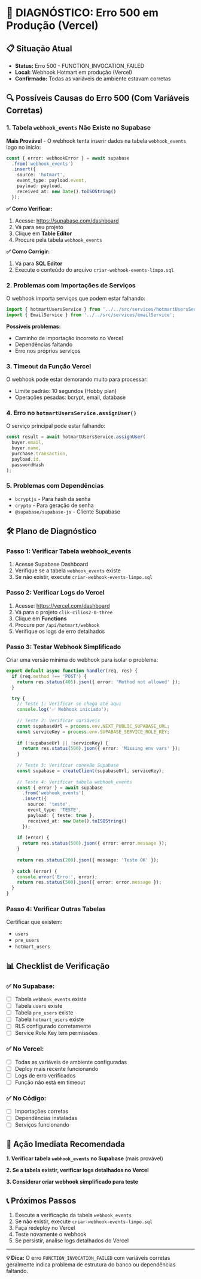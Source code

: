 # 🚨 DIAGNÓSTICO: Erro 500 em Produção (Vercel)

## 📋 Situação Atual

- **Status:** Erro 500 - FUNCTION_INVOCATION_FAILED
- **Local:** Webhook Hotmart em produção (Vercel)
- **Confirmado:** Todas as variáveis de ambiente estavam corretas

## 🔍 Possíveis Causas do Erro 500 (Com Variáveis Corretas)

### 1. **Tabela `webhook_events` Não Existe no Supabase**

**Mais Provável** - O webhook tenta inserir dados na tabela `webhook_events` logo no início:

```typescript
const { error: webhookError } = await supabase
  .from('webhook_events')
  .insert({
    source: 'hotmart',
    event_type: payload.event,
    payload: payload,
    received_at: new Date().toISOString()
  });
```

**✅ Como Verificar:**
1. Acesse: https://supabase.com/dashboard
2. Vá para seu projeto
3. Clique em **Table Editor**
4. Procure pela tabela `webhook_events`

**✅ Como Corrigir:**
1. Vá para **SQL Editor**
2. Execute o conteúdo do arquivo `criar-webhook-events-limpo.sql`

### 2. **Problemas com Importações de Serviços**

O webhook importa serviços que podem estar falhando:

```typescript
import { hotmartUsersService } from '../../src/services/hotmartUsersService';
import { EmailService } from '../../src/services/emailService';
```

**Possíveis problemas:**
- Caminho de importação incorreto no Vercel
- Dependências faltando
- Erro nos próprios serviços

### 3. **Timeout da Função Vercel**

O webhook pode estar demorando muito para processar:
- Limite padrão: 10 segundos (Hobby plan)
- Operações pesadas: bcrypt, email, database

### 4. **Erro no `hotmartUsersService.assignUser()`**

O serviço principal pode estar falhando:

```typescript
const result = await hotmartUsersService.assignUser(
  buyer.email,
  buyer.name,
  purchase.transaction,
  payload.id,
  passwordHash
);
```

### 5. **Problemas com Dependências**

- `bcryptjs` - Para hash da senha
- `crypto` - Para geração de senha
- `@supabase/supabase-js` - Cliente Supabase

## 🛠️ Plano de Diagnóstico

### **Passo 1: Verificar Tabela webhook_events**

1. Acesse Supabase Dashboard
2. Verifique se a tabela `webhook_events` existe
3. Se não existir, execute `criar-webhook-events-limpo.sql`

### **Passo 2: Verificar Logs do Vercel**

1. Acesse: https://vercel.com/dashboard
2. Vá para o projeto `clik-cilios2-0-three`
3. Clique em **Functions**
4. Procure por `/api/hotmart/webhook`
5. Verifique os logs de erro detalhados

### **Passo 3: Testar Webhook Simplificado**

Criar uma versão mínima do webhook para isolar o problema:

```typescript
export default async function handler(req, res) {
  if (req.method !== 'POST') {
    return res.status(405).json({ error: 'Method not allowed' });
  }

  try {
    // Teste 1: Verificar se chega até aqui
    console.log('✅ Webhook iniciado');
    
    // Teste 2: Verificar variáveis
    const supabaseUrl = process.env.NEXT_PUBLIC_SUPABASE_URL;
    const serviceKey = process.env.SUPABASE_SERVICE_ROLE_KEY;
    
    if (!supabaseUrl || !serviceKey) {
      return res.status(500).json({ error: 'Missing env vars' });
    }
    
    // Teste 3: Verificar conexão Supabase
    const supabase = createClient(supabaseUrl, serviceKey);
    
    // Teste 4: Verificar tabela webhook_events
    const { error } = await supabase
      .from('webhook_events')
      .insert({
        source: 'teste',
        event_type: 'TESTE',
        payload: { teste: true },
        received_at: new Date().toISOString()
      });
    
    if (error) {
      return res.status(500).json({ error: error.message });
    }
    
    return res.status(200).json({ message: 'Teste OK' });
    
  } catch (error) {
    console.error('Erro:', error);
    return res.status(500).json({ error: error.message });
  }
}
```

### **Passo 4: Verificar Outras Tabelas**

Certificar que existem:
- `users`
- `pre_users`
- `hotmart_users`

## 📊 Checklist de Verificação

### ✅ No Supabase:
- [ ] Tabela `webhook_events` existe
- [ ] Tabela `users` existe
- [ ] Tabela `pre_users` existe
- [ ] Tabela `hotmart_users` existe
- [ ] RLS configurado corretamente
- [ ] Service Role Key tem permissões

### ✅ No Vercel:
- [ ] Todas as variáveis de ambiente configuradas
- [ ] Deploy mais recente funcionando
- [ ] Logs de erro verificados
- [ ] Função não está em timeout

### ✅ No Código:
- [ ] Importações corretas
- [ ] Dependências instaladas
- [ ] Serviços funcionando

## 🎯 Ação Imediata Recomendada

**1. Verificar tabela `webhook_events` no Supabase** (mais provável)

**2. Se a tabela existir, verificar logs detalhados no Vercel**

**3. Considerar criar webhook simplificado para teste**

## 📞 Próximos Passos

1. Execute a verificação da tabela `webhook_events`
2. Se não existir, execute `criar-webhook-events-limpo.sql`
3. Faça redeploy no Vercel
4. Teste novamente o webhook
5. Se persistir, analise logs detalhados do Vercel

---

**💡 Dica:** O erro `FUNCTION_INVOCATION_FAILED` com variáveis corretas geralmente indica problema de estrutura do banco ou dependências faltando.